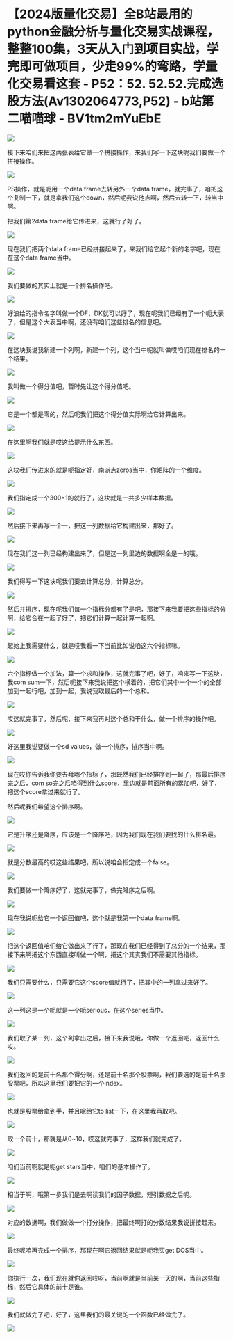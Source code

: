 # 【2024版量化交易】全B站最用的python金融分析与量化交易实战课程，整整100集，3天从入门到项目实战，学完即可做项目，少走99%的弯路，学量化交易看这套 - P52：52. 52.52.完成选股方法(Av1302064773,P52) - b站第二喵喵球 - BV1tm2mYuEbE

![](img/9d9f6d24c678a7aed576cd60d2334627_0.png)

接下来咱们来把这两张表给它做一个拼接操作，来我们写一下这块呢我们要做一个拼接操作。

![](img/9d9f6d24c678a7aed576cd60d2334627_2.png)

PS操作，就是呃用一个data frame去转另外一个data frame，就完事了，咱把这个复制一下，就是拿我们这个down，然后呢我说他点啊，然后去转一下，转当中啊。

把我们第2data frame给它传进来，这就行了好了。

![](img/9d9f6d24c678a7aed576cd60d2334627_4.png)

现在我们把两个data frame已经拼接起来了，来我们给它起个新的名字吧，现在在这个data frame当中。



![](img/9d9f6d24c678a7aed576cd60d2334627_6.png)

我们要做的其实上就是一个排名操作吧。

![](img/9d9f6d24c678a7aed576cd60d2334627_8.png)

好浪给的指令名字叫做一个DF，DK就可以好了，现在呢我们已经有了一个呃大表了，但是这个大表当中啊，还没有咱们这些排名的信息吧。



![](img/9d9f6d24c678a7aed576cd60d2334627_10.png)

在这块我说我新建一个列啊，新建一个列，这个当中呢就叫做哎咱们现在排名的一个结果。

![](img/9d9f6d24c678a7aed576cd60d2334627_12.png)

我叫做一个得分值吧，暂时先让这个得分值吧。

![](img/9d9f6d24c678a7aed576cd60d2334627_14.png)

它是一个都是零的，然后呢我们把这个得分值实际啊给它计算出来。

![](img/9d9f6d24c678a7aed576cd60d2334627_16.png)

在这里啊我们就是哎这给提示什么东西。

![](img/9d9f6d24c678a7aed576cd60d2334627_18.png)

这块我们传进来的就是呃指定好，南派点zeros当中，你矩阵的一个维度。

![](img/9d9f6d24c678a7aed576cd60d2334627_20.png)

我们指定成一个300×1的就行了，这块就是一共多少样本数据。

![](img/9d9f6d24c678a7aed576cd60d2334627_22.png)

然后接下来再写一个一，把这一列数据给它构建出来，那好了。

![](img/9d9f6d24c678a7aed576cd60d2334627_24.png)

现在我们这一列已经构建出来了，但是这一列里边的数据啊全是一的哦。

![](img/9d9f6d24c678a7aed576cd60d2334627_26.png)

我们得写一下这块呢我们要去计算总分，计算总分。

![](img/9d9f6d24c678a7aed576cd60d2334627_28.png)

然后并排序，现在呢我们每一个指标分都有了是吧，那接下来我要把这些指标的分啊，给它合在一起了好了，把它们计算一起计算一起啊。



![](img/9d9f6d24c678a7aed576cd60d2334627_30.png)

起始上我需要什么，就是哎我看一下当前比如说咱这六个指标嘛。

![](img/9d9f6d24c678a7aed576cd60d2334627_32.png)

六个指标做一个加法，算一个求和操作，这就完事了吧，好了，咱来写一下这块，我com sum一下，然后呢接下来我说把这个横着的，把它们其中一个一个的全部加到一起行吧，加到一起，我说我取最后的一个总和。



![](img/9d9f6d24c678a7aed576cd60d2334627_34.png)

哎这就完事了，然后呢，接下来我再对这个总和干什么，做一个排序的操作吧。

![](img/9d9f6d24c678a7aed576cd60d2334627_36.png)

好这里我说要做一个sd values，做一个排序，排序当中啊。

![](img/9d9f6d24c678a7aed576cd60d2334627_38.png)

现在哎你告诉我你要去拜哪个指标了，那既然我们已经排序到一起了，那最后排序完之后，com so完之后咱得到什么score，里边就是前面所有的累加吧，好了，把这个score拿过来就行了。

然后呢我们希望这个排序啊。

![](img/9d9f6d24c678a7aed576cd60d2334627_40.png)

它是升序还是降序，应该是一个降序吧，因为我们现在我们要找的什么排名最。

![](img/9d9f6d24c678a7aed576cd60d2334627_42.png)

就是分数最高的哎这些结果吧，所以说咱会指定成一个false。

![](img/9d9f6d24c678a7aed576cd60d2334627_44.png)

我们要做一个降序好了，这就完事了，做完降序之后啊。

![](img/9d9f6d24c678a7aed576cd60d2334627_46.png)

现在我说呃给它一个返回值吧，这个就是我第一个data frame啊。

![](img/9d9f6d24c678a7aed576cd60d2334627_48.png)

把这个返回值咱们给它做出来了行了，那现在我们已经得到了总分的一个结果，那接下来啊把这个东西直接叫做一个啊，把这个其实我们不需要其他指标。



![](img/9d9f6d24c678a7aed576cd60d2334627_50.png)

我们只需要什么，只需要它这个score值就行了，把其中的一列拿过来好了。

![](img/9d9f6d24c678a7aed576cd60d2334627_52.png)

这一列这是一个呃就是一个呃serious，在这个series当中。

![](img/9d9f6d24c678a7aed576cd60d2334627_54.png)

我们取了某一列，这个列拿出之后，接下来我说哦，你做一个返回吧，返回什么哎。

![](img/9d9f6d24c678a7aed576cd60d2334627_56.png)

我们返回的是前十名那个得分啊，还是前十名那个股票啊，我们要选的是前十名那股票吧，所以这里我们要把它的一个index。



![](img/9d9f6d24c678a7aed576cd60d2334627_58.png)

也就是股票给拿到手，并且呢给它to list一下，在这里我再取吧。

![](img/9d9f6d24c678a7aed576cd60d2334627_60.png)

取一个前十，那就是从0~10，哎这就完事了，这样我们就完成了。

![](img/9d9f6d24c678a7aed576cd60d2334627_62.png)

咱们当前啊就是呃get stars当中，咱们的基本操作了。

![](img/9d9f6d24c678a7aed576cd60d2334627_64.png)

相当于啊，哦第一步我们是去啊读我们的因子数据，短引数据之后呢。

![](img/9d9f6d24c678a7aed576cd60d2334627_66.png)

对应的数据啊，我们做做一个打分操作，把最终啊打的分数结果我说拼接起来。

![](img/9d9f6d24c678a7aed576cd60d2334627_68.png)

最终呢咱再完成一个排序，那现在啊它返回结果就是呃我买get DOS当中。

![](img/9d9f6d24c678a7aed576cd60d2334627_70.png)

你执行一次，我们现在就你返回哎呀，当前啊就是当前某一天的啊，当前这些指标，然后它具体的前十是谁。

![](img/9d9f6d24c678a7aed576cd60d2334627_72.png)

我们就做完了吧，好了，这里我们的最关键的一个函数已经做完了。

![](img/9d9f6d24c678a7aed576cd60d2334627_74.png)